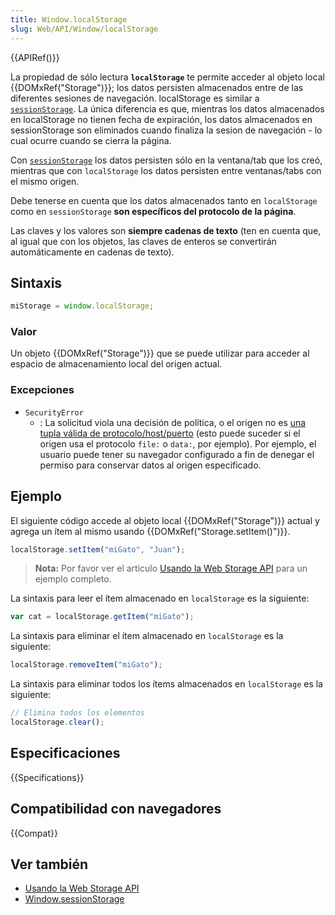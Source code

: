 ```yaml
---
title: Window.localStorage
slug: Web/API/Window/localStorage
---
```


{{APIRef()}}

La propiedad de sólo lectura **`localStorage`** te permite acceder al objeto local {{DOMxRef("Storage")}}; los datos persisten almacenados entre de las diferentes sesiones de navegación. localStorage es similar a [`sessionStorage`](/es/docs/Web/API/Window.sessionStorage). La única diferencia es que, mientras los datos almacenados en localStorage no tienen fecha de expiración, los datos almacenados en sessionStorage son eliminados cuando finaliza la sesion de navegación - lo cual ocurre cuando se cierra la página.

Con [`sessionStorage`](/es/docs/Web/API/Window.sessionStorage) los datos persisten sólo en la ventana/tab que los creó, mientras que con `localStorage` los datos persisten entre ventanas/tabs con el mismo origen.

Debe tenerse en cuenta que los datos almacenados tanto en `localStorage` como en `sessionStorage` **son específicos del protocolo de la página**.

Las claves y los valores son **siempre cadenas de texto** (ten en cuenta que, al igual que con los objetos, las claves de enteros se convertirán automáticamente en cadenas de texto).

## Sintaxis

```js
miStorage = window.localStorage;
```

### Valor

Un objeto {{DOMxRef("Storage")}} que se puede utilizar para acceder al espacio de almacenamiento local del origen actual.

### Excepciones

- `SecurityError`
  - : La solicitud viola una decisión de política, o el origen no es [una tupla válida de protocolo/host/puerto](/es/docs/Web/Security/Same-origin_politica) (esto puede suceder si el origen usa el protocolo `file:` o `data:`, por ejemplo). Por ejemplo, el usuario puede tener su navegador configurado a fin de denegar el permiso para conservar datos al origen especificado.

## Ejemplo

El siguiente código accede al objeto local {{DOMxRef("Storage")}} actual y agrega un ítem al mismo usando {{DOMxRef("Storage.setItem()")}}.

```js
localStorage.setItem("miGato", "Juan");
```

> **Nota:** Por favor ver el articulo [Usando la Web Storage API](/es/docs/Web/API/Web_Storage_API/Using_the_Web_Storage_API) para un ejemplo completo.

La sintaxis para leer el ítem almacenado en `localStorage` es la siguiente:

```js
var cat = localStorage.getItem("miGato");
```

La sintaxis para eliminar el ítem almacenado en `localStorage` es la siguiente:

```js
localStorage.removeItem("miGato");
```

La sintaxis para eliminar todos los ítems almacenados en `localStorage` es la siguiente:

```js
// Elimina todos los elementos
localStorage.clear();
```

## Especificaciones

{{Specifications}}

## Compatibilidad con navegadores

{{Compat}}

## Ver también

- [Usando la Web Storage API](/es/docs/Web/API/Web_Storage_API/Using_the_Web_Storage_API)
- [Window.sessionStorage](/es/docs/Web/API/Window.sessionStorage)
